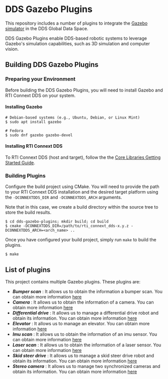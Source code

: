 # DDS Gazebo Plugins

This repository includes a number of plugins to integrate the 
[Gazebo simulator](http://gazebosim.org) in the DDS Global Data Space. 

DDS Gazebo Plugins enable DDS-based robotic systems to leverage Gazebo's
simulation capabilities, such as 3D simulation and computer vision.

## Building DDS Gazebo Plugins

### Preparing your Environment

Before building the DDS Gazebo Plugins, you will need to install Gazebo
and RTI Connext DDS on your system.

#### Installing Gazebo

```
# Debian-based systems (e.g., Ubuntu, Debian, or Linux Mint)
$ sudo apt install gazebo

# Fedora
$ sudo dnf gazebo gazebo-devel
```

#### Installing RTI Connext DDS
To RTI Connext DDS (host and target), follow the the 
[Core Libraries Getting Started Guide](https://community.rti.com/static/documentation/connext-dds/current/doc/manuals/connext_dds/html_files/RTI_ConnextDDS_CoreLibraries_GettingStarted/Content/GettingStarted/Installing_ConnextDDS.htm).

### Building Plugins

Configure the build project using CMake. You will need to provide the path to
your RTI Connext DDS installation and the desired target platform using the
``-DCONNEXTDDS_DIR`` and ``-DCONNEXTDDS_ARCH`` arguments.

Note that in this case, we create a build directory within the source tree
to store the build results.

```
$ cd dds-gazebo-plugins; mkdir build; cd build
$ cmake -DCONNEXTDDS_DIR=/path/to/rti_connext_dds-x.y.z -DCONNEXTDDS_ARCH=<arch_name> ..
```

Once you have configured your build project, simply run ``make`` to build the
plugins.

```
$ make
```

## List of plugins

This project contains multiple Gazebo plugins. These plugins are:

* ***Bumper scan*** : It allows us to obtain the information a bumper scan. You can obtain more information [here](src/bumper_scan/README.md)
* ***Camera*** : It allows us to obtain the information of a camera. You can obtain more information [here](src/camera/README.md)
* ***Differential drive*** : It allows us to manage a differential drive robot and obtain its information. You can obtain more information [here](src/diff_drive/README.md)
* ***Elevator*** : It allows us to manage an elevator. You can obtain more information [here](src/elevator/README.md)
* ***Imu scan*** : It allows us to obtain the information of an imu sensor. You can obtain more information [here](src/imu_scan/README.md)
* ***Laser scan*** : It allows us to obtain the information of a laser sensor. You can obtain more information [here](src/laser_scan/README.md)
* ***Skid steer drive*** : It allows us to manage a skid steer drive robot and obtain its information. You can obtain more information [here](src/skid_steer_drive/README.md)
* ***Stereo camera*** : It allows us to manage two synchronized cameras and obtain its information. You can obtain more information [here](src/stereo_camera/README.md)